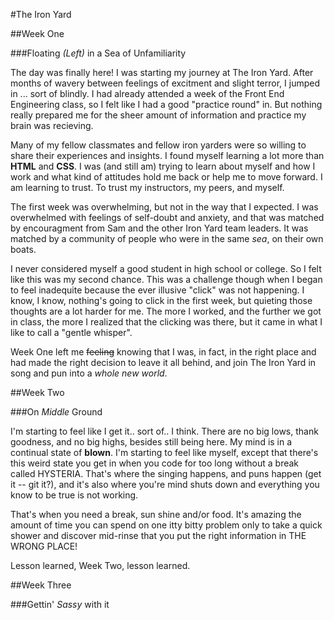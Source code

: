 #The Iron Yard

##Week One

###Floating _(Left)_ in a Sea of Unfamiliarity

The day was finally here! I was starting my journey at The Iron Yard. After months of wavery between feelings of excitment and slight terror, I jumped in ... sort of blindly. I had already attended a week of the Front End Engineering class, so I felt like I had a good "practice round" in. But nothing really prepared me for the sheer amount of information and practice my brain was recieving. 

Many of my fellow classmates and fellow iron yarders were so willing to share their experiences and insights. I found myself learning a lot more than **HTML** and **CSS**. I was (and still am) trying to learn about myself and how I work and what kind of attitudes hold me back or help me to move forward.  I am learning to trust. To trust my instructors, my peers, and myself. 

The first week was overwhelming, but not in the way that I expected. I was overwhelmed with feelings of self-doubt and anxiety, and that was matched by encouragment from Sam and the other Iron Yard team leaders. It was matched by a community of people who were in the same _sea_, on their own boats. 

I never considered myself a good student in high school or college. So I felt like this was my second chance. This was a challenge though when I began to feel inadequite because the ever illusive "click" was not happening. I know, I know, nothing's going to click in the first week, but quieting those thoughts are a lot harder for me. The more I worked, and the further we got in class, the more I realized that the clicking was there, but it came in what I like to call a "gentle whisper".

Week One left me ~~feeling~~ knowing that I was, in fact, in the right place and had made the right decision to leave it all behind, and join The Iron Yard in song and pun into a _whole new world_.


##Week Two

###On _Middle_ Ground 

I'm starting to feel like I get it.. sort of.. I think. There are no big lows, thank goodness, and no big highs, besides still being here. My mind is in a continual state of **blown**. I'm starting to feel like myself, except that there's this weird state you get in when you code for too long without a break called HYSTERIA. That's where the singing happens, and puns happen (get it -- git it?), and it's also where you're mind shuts down and everything you know to be true is not working.

That's when you need a break, sun shine and/or food. It's amazing the amount of time you can spend on one itty bitty problem only to take a quick shower and discover mid-rinse that you put the right information in THE WRONG PLACE!

Lesson learned, Week Two, lesson learned. 

##Week Three

###Gettin' _Sassy_ with it





